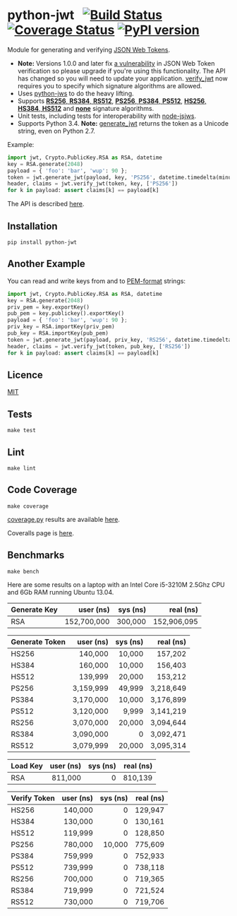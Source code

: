 # python-jwt&nbsp;&nbsp;&nbsp;[![Build Status](https://travis-ci.org/davedoesdev/python-jwt.png)](https://travis-ci.org/davedoesdev/python-jwt) [![Coverage Status](https://coveralls.io/repos/davedoesdev/python-jwt/badge.png?branch=master)](https://coveralls.io/r/davedoesdev/python-jwt?branch=master) [![PyPI version](https://badge.fury.io/py/python_jwt.png)](http://badge.fury.io/py/python_jwt)

Module for generating and verifying [JSON Web Tokens](http://self-issued.info/docs/draft-ietf-oauth-json-web-token.html).

- **Note:** Versions 1.0.0 and later fix [a vulnerability](https://www.timmclean.net/2015/02/25/jwt-alg-none.html) in JSON Web Token verification so please upgrade if you're using this functionality. The API has changed so you will need to update your application. [verify_jwt](http://rawgit.davedoesdev.com/davedoesdev/python-jwt/master/docs/_build/html/index.html#jwt.verify_jwt) now requires you to specify which signature algorithms are allowed.
- Uses [python-jws](https://github.com/brianloveswords/python-jws) to do the heavy lifting.
- Supports [__RS256__, __RS384__, __RS512__](http://tools.ietf.org/html/draft-ietf-jose-json-web-algorithms-14#section-3.3), [__PS256__, __PS384__, __PS512__](http://tools.ietf.org/html/draft-ietf-jose-json-web-algorithms-14#section-3.5), [__HS256__, __HS384__, __HS512__](http://tools.ietf.org/html/draft-ietf-jose-json-web-algorithms-14#section-3.2) and [__none__](http://tools.ietf.org/html/draft-ietf-jose-json-web-algorithms-14#section-3.6) signature algorithms.
- Unit tests, including tests for interoperability with [node-jsjws](https://github.com/davedoesdev/node-jsjws).
- Supports Python 3.4. **Note:** [generate_jwt](http://rawgit.davedoesdev.com/davedoesdev/python-jwt/master/docs/_build/html/index.html#jwt.generate_jwt) returns the token as a Unicode string, even on Python 2.7.

Example:

```python
import jwt, Crypto.PublicKey.RSA as RSA, datetime
key = RSA.generate(2048)
payload = { 'foo': 'bar', 'wup': 90 };
token = jwt.generate_jwt(payload, key, 'PS256', datetime.timedelta(minutes=5))
header, claims = jwt.verify_jwt(token, key, ['PS256'])
for k in payload: assert claims[k] == payload[k]
```

The API is described [here](http://rawgit.davedoesdev.com/davedoesdev/python-jwt/master/docs/_build/html/index.html).


## Installation

```shell
pip install python-jwt
```

## Another Example

You can read and write keys from and to [PEM-format](http://www.openssl.org/docs/crypto/pem.html) strings:

```python
import jwt, Crypto.PublicKey.RSA as RSA, datetime
key = RSA.generate(2048)
priv_pem = key.exportKey()
pub_pem = key.publickey().exportKey()
payload = { 'foo': 'bar', 'wup': 90 };
priv_key = RSA.importKey(priv_pem)
pub_key = RSA.importKey(pub_pem)
token = jwt.generate_jwt(payload, priv_key, 'RS256', datetime.timedelta(minutes=5))
header, claims = jwt.verify_jwt(token, pub_key, ['RS256'])
for k in payload: assert claims[k] == payload[k]
```

## Licence

[MIT](https://raw.github.com/davedoesdev/python-jwt/master/LICENCE)

## Tests

```shell
make test
```

## Lint

```shell
make lint
```

## Code Coverage

```shell
make coverage
```

[coverage.py](http://nedbatchelder.com/code/coverage/) results are available [here](http://rawgit.davedoesdev.com/davedoesdev/python-jwt/master/coverage/html/index.html).

Coveralls page is [here](https://coveralls.io/r/davedoesdev/python-jwt).

## Benchmarks

```shell
make bench
```

Here are some results on a laptop with an Intel Core i5-3210M 2.5Ghz CPU and 6Gb RAM running Ubuntu 13.04.

Generate Key|user (ns)|sys (ns)|real (ns)
:--|--:|--:|--:
RSA|152,700,000|300,000|152,906,095

Generate Token|user (ns)|sys (ns)|real (ns)
:--|--:|--:|--:
HS256|140,000|10,000|157,202
HS384|160,000|10,000|156,403
HS512|139,999|20,000|153,212
PS256|3,159,999|49,999|3,218,649
PS384|3,170,000|10,000|3,176,899
PS512|3,120,000|9,999|3,141,219
RS256|3,070,000|20,000|3,094,644
RS384|3,090,000|0|3,092,471
RS512|3,079,999|20,000|3,095,314

Load Key|user (ns)|sys (ns)|real (ns)
:--|--:|--:|--:
RSA|811,000|0|810,139

Verify Token|user (ns)|sys (ns)|real (ns)
:--|--:|--:|--:
HS256|140,000|0|129,947
HS384|130,000|0|130,161
HS512|119,999|0|128,850
PS256|780,000|10,000|775,609
PS384|759,999|0|752,933
PS512|739,999|0|738,118
RS256|700,000|0|719,365
RS384|719,999|0|721,524
RS512|730,000|0|719,706

